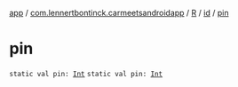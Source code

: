 [app](../../../index.md) / [com.lennertbontinck.carmeetsandroidapp](../../index.md) / [R](../index.md) / [id](index.md) / [pin](./pin.md)

# pin

`static val pin: `[`Int`](https://kotlinlang.org/api/latest/jvm/stdlib/kotlin/-int/index.html)
`static val pin: `[`Int`](https://kotlinlang.org/api/latest/jvm/stdlib/kotlin/-int/index.html)